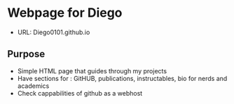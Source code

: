 # Webpage for Diego
- URL: Diego0101.github.io
## Purpose
- Simple HTML page that guides through my projects
- Have sections for : GitHUB, publications, instructables, bio for nerds and academics
- Check cappabilities of github as a webhost
